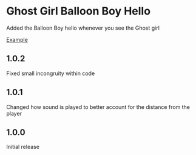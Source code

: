 # Ghost Girl Balloon Boy Hello
Added the Balloon Boy hello whenever you see the Ghost girl

[Example](https://youtu.be/lgyuSgr2YMw)

## 1.0.2
Fixed small incongruity within code

## 1.0.1
Changed how sound is played to better account for the distance from the player

## 1.0.0
Initial release